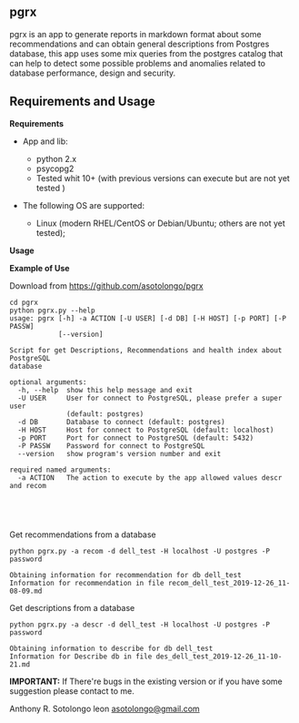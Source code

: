 pgrx
-------------------------

pgrx is an app to generate reports in markdown format about some recommendations and can obtain general descriptions from  Postgres database, this app uses some mix queries from the postgres catalog that can help to detect some possible problems and anomalies related to database performance, design and security.



Requirements and Usage
-------------------------

**Requirements**

* App and lib:
	*  python 2.x
	* psycopg2
	* Tested whit 10+ (with previous versions can execute but are not yet tested )
   



* The following OS are supported:
	* Linux (modern RHEL/CentOS or Debian/Ubuntu; others are not yet tested);


**Usage**

**Example of Use**

Download from  https://github.com/asotolongo/pgrx

```
cd pgrx
python pgrx.py --help
usage: pgrx [-h] -a ACTION [-U USER] [-d DB] [-H HOST] [-p PORT] [-P PASSW]
            [--version]

Script for get Descriptions, Recommendations and health index about PostgreSQL
database

optional arguments:
  -h, --help  show this help message and exit
  -U USER     User for connect to PostgreSQL, please prefer a super user
              (default: postgres)
  -d DB       Database to connect (default: postgres)
  -H HOST     Host for connect to PostgreSQL (default: localhost)
  -p PORT     Port for connect to PostgreSQL (default: 5432)
  -P PASSW    Password for connect to PostgreSQL
  --version   show program's version number and exit

required named arguments:
  -a ACTION   The action to execute by the app allowed values descr and recom





```



Get  recommendations from a database 

```
python pgrx.py -a recom -d dell_test -H localhost -U postgres -P password

Obtaining information for recommendation for db dell_test
Information for recommendation in file recom_dell_test_2019-12-26_11-08-09.md
```

Get  descriptions from a database 

```
python pgrx.py -a descr -d dell_test -H localhost -U postgres -P password

Obtaining information to describe for db dell_test
Information for Describe db in file des_dell_test_2019-12-26_11-10-21.md

```

**IMPORTANT:** 
If There're bugs in the existing version or if you have some suggestion please contact to me.  

Anthony R. Sotolongo leon
asotolongo@gmail.com
